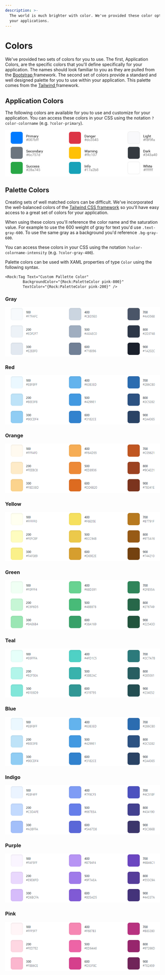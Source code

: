 ```yaml
---
description: >-
  The world is much brighter with color. We've provided these color options for
  your applications.
---
```


# Colors

We've provided two sets of colors for you to use. The first, Application Colors, are the specific colors that you'll define specifically for your application. The names should look familiar to you as they are pulled from the [Bootstrap ](https://getbootstrap.com/)framework. The second set of colors provide a standard and well designed palette for you to use within your application. This palette comes from the [Tailwind ](https://tailwindcss.com)framework.

## Application Colors

The following colors are available for you to use and customize for your application. You can access these colors in your CSS using the notation `?color-colorname` \(e.g. `?color-primary`\).

![](../.gitbook/assets/application-colors.jpg)

## Palette Colors

Creating sets of well matched colors can be difficult. We've incorporated the well-balanced colors of the [Tailwind CSS framework](https://tailwindcss.com/docs/customizing-colors) so you'll have easy access to a great set of colors for your application.

When using these colors you'll reference the color name and the saturation value. For example to use the 600 weight of gray for text you'd use `.text-gray-600`. To use the same gray as a background you'd reference `.bg-gray-600`.

You can access these colors in your CSS using the notation `?color-colorname-intensity` \(e.g. `?color-gray-400`\).

Palette colors can be used with XAML properties of type `Color` using the following syntax.

```text
<Rock:Tag Text="Custom Pallette Color" 
        BackgroundColor="{Rock:PaletteColor pink-800}"
        TextColor="{Rock:PaletteColor pink-200}" />
```

### Gray

![](../.gitbook/assets/image-8.png)

### Red

![](../.gitbook/assets/image%20%285%29.png)

### Orange

![](../.gitbook/assets/image-3.png)

### Yellow

![](../.gitbook/assets/image-7.png)

### Green

![](../.gitbook/assets/image-1.png)

### Teal

![](../.gitbook/assets/image-4.png)

### Blue

![](../.gitbook/assets/image-5.png)

### Indigo

![](../.gitbook/assets/image-2.png)

### Purple

![](../.gitbook/assets/image-9.png)

### Pink

![](../.gitbook/assets/image-6.png)

